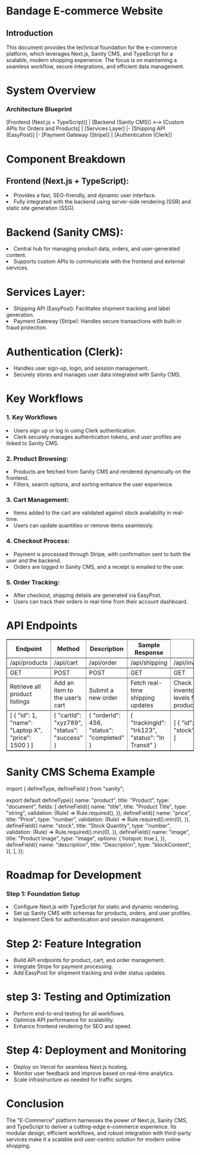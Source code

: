 <h1>Bandage E-commerce Website</h1>

<h2>Introduction</h2>

<p>This document provides the technical foundation for the e-commerce platform, which leverages Next.js, Sanity CMS, and TypeScript for a scalable, modern shopping experience. The focus is on maintaining a seamless workflow, secure integrations, and efficient data management.</p>

<h1>System Overview</h1>
<h3>Architecture Blueprint</h3>
[Frontend (Next.js + TypeScript)]
      |
[Backend (Sanity CMS)] <--> [Custom APIs for Orders and Products]
      |
[Services Layer]
      |- [Shipping API (EasyPost)]
      |- [Payment Gateway (Stripe)]
      |
[Authentication (Clerk)]
      
<h1>Component Breakdown</h1>
<h2>Frontend (Next.js + TypeScript):</h2>
<li>Provides a fast, SEO-friendly, and dynamic user interface.</li>
<li>Fully integrated with the backend using server-side rendering (SSR) and static site generation (SSG).</li>

<h1>Backend (Sanity CMS):</h1>
<li>Central hub for managing product data, orders, and user-generated content.</li>
<li>Supports custom APIs to communicate with the frontend and external services.</li>

<h1>Services Layer:</h1>
<li>Shipping API (EasyPost): Facilitates shipment tracking and label generation.</li>
<li>Payment Gateway (Stripe): Handles secure transactions with built-in fraud protection.</li>

<h1>Authentication (Clerk):</h1>
<li>Handles user sign-up, login, and session management.</li>
<li>Securely stores and manages user data integrated with Sanity CMS.</li>

<h1>Key Workflows</h1>
<h3>1. Key Workflows</h3>
<li>Users sign up or log in using Clerk authentication.</li>
<li>Clerk securely manages authentication tokens, and user profiles are linked to Sanity CMS.</li>

<h3>2. Product Browsing:</h3>
<li>Products are fetched from Sanity CMS and rendered dynamically on the frontend.</li>
<li>Filters, search options, and sorting enhance the user experience.</li>

<h3>3. Cart Management:</h3>
<li>Items added to the cart are validated against stock availability in real-time.</li>
<li>Users can update quantities or remove items seamlessly.</li>

<h3>4. Checkout Process:</h3>
<li>Payment is processed through Stripe, with confirmation sent to both the user and the backend.</li>
<li>Orders are logged in Sanity CMS, and a receipt is emailed to the user.</li>

<h3>5. Order Tracking:</h3>
<li>After checkout, shipping details are generated via EasyPost.</li>
<li>Users can track their orders in real-time from their account dashboard.</li>

<h1>API Endpoints</h1>
  <table border="1" cellspacing="0" cellpadding="10">
<thead>
      <tr>
        <th>Endpoint</th>
        <th>Method</th>
        <th>Description</th>
        <th>Sample Response</th>
      </tr>
    </thead>
    <tbody>
      <tr>
        <td>/api/products</td>
        <td>/api/cart</td>
        <td>/api/order</td>
        <td>/api/shipping</td>
        <td>/api/inventory</td>
      </tr>
      <tr>
        <td>GET</td>
        <td>POST</td>
        <td>POST</td>
        <td>GET</td>
        <td>GET</td>
      </tr>
      <tr>
        <td>Retrieve all product listings</td>
        <td>Add an item to the user’s cart</td>
        <td>Submit a new order</td>
       <td>Fetch real-time shipping updates</td>
       <td>Check inventory levels for products</td>
      </tr>
      <tr>
       <td>[ { "id": 1, "name": "Laptop X", "price": 1500 } ]</td>
       <td>{ "cartId": "xyz789", "status": "success" } </td>
       <td>{ "orderId": 456, "status": "completed" }</td>
       <td>{ "trackingId": "trk123", "status": "In Transit" }</td>
       <td>[ { "id": 2, "stock": 10 } ]</td>
      </tr>
    </tbody>
  </table>

  <h1>Sanity CMS Schema Example</h1>

  <p>import { defineType, defineField } from "sanity";

export default defineType({
  name: "product",
  title: "Product",
  type: "document",
  fields: [
    defineField({
      name: "title",
      title: "Product Title",
      type: "string",
      validation: (Rule) => Rule.required(),
    }),
    defineField({
      name: "price",
      title: "Price",
      type: "number",
      validation: (Rule) => Rule.required().min(0),
    }),
    defineField({
      name: "stock",
      title: "Stock Quantity",
      type: "number",
      validation: (Rule) => Rule.required().min(0),
    }),
    defineField({
      name: "image",
      title: "Product Image",
      type: "image",
      options: { hotspot: true },
    }),
    defineField({
      name: "description",
      title: "Description",
      type: "blockContent",
    }),
  ],
});</p>

<h1>Roadmap for Development</h1>
<h3>Step 1: Foundation Setup</h3>
<li>Configure Next.js with TypeScript for static and dynamic rendering.</li>
<li>Set up Sanity CMS with schemas for products, orders, and user profiles.</li>
<li> Implement Clerk for authentication and session management.</li>

<h1>Step 2: Feature Integration</h1>
<li>Build API endpoints for product, cart, and order management.</li>
<li>Integrate Stripe for payment processing.</li>
<li>Add EasyPost for shipment tracking and order status updates.</li>

<h1>step 3: Testing and Optimization</h1>
<li>Perform end-to-end testing for all workflows.</li>
<li>Optimize API performance for scalability.</li>
<li>Enhance frontend rendering for SEO and speed.</li>

<h1>Step 4: Deployment and Monitoring</h1>
<li>Deploy on Vercel for seamless Next.js hosting.</li>
<li>Monitor user feedback and improve based on real-time analytics.</li>
<li>Scale infrastructure as needed for traffic surges.</li>

<h1>Conclusion</h1>
<p>The "E-Commerce" platform harnesses the power of Next.js, Sanity CMS, and TypeScript to deliver a cutting-edge e-commerce experience. Its modular design, efficient workflows, and robust integration with third-party services make it a scalable and user-centric solution for modern online shopping.</p>
                                                             
